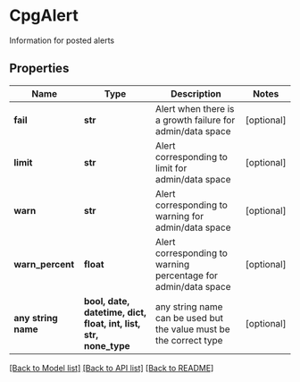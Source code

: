 # CpgAlert

Information for posted alerts

## Properties
Name | Type | Description | Notes
------------ | ------------- | ------------- | -------------
**fail** | **str** | Alert when there is a growth failure for admin/data space | [optional] 
**limit** | **str** | Alert corresponding to limit for admin/data space | [optional] 
**warn** | **str** | Alert corresponding to warning for admin/data space | [optional] 
**warn_percent** | **float** | Alert corresponding to warning percentage for admin/data space | [optional] 
**any string name** | **bool, date, datetime, dict, float, int, list, str, none_type** | any string name can be used but the value must be the correct type | [optional]

[[Back to Model list]](../README.md#documentation-for-models) [[Back to API list]](../README.md#documentation-for-api-endpoints) [[Back to README]](../README.md)



